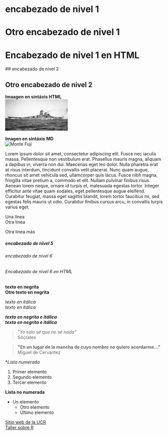 # encabezado de nivel 1

Otro encabezado de nivel 1
==========================

<h1>Encabezado de nivel 1 en HTML</h1>
## encabezado de nivel 2

Otro encabezado de nivel 2
--------------------------

**Imaagen en sintáxis HTML**  
<img src="Yamato.jpg" width="200" height="100">  

__Imagen en sintáxis MD__  
![](https://upload.wikimedia.org/wikipedia/commons/thumb/c/c1/Kodaki_fuji_frm_shojinko_refurb.jpg/1920px-Kodaki_fuji_frm_shojinko_refurb.jpg "Monte Fuji")

Lorem ipsum dolor sit amet, consectetur adipiscing elit. Fusce nec iaculis massa. Pellentesque non vestibulum erat. Phasellus mauris magna, aliquam a dapibus in, viverra non dui. Maecenas eget leo dolor. Nulla pharetra erat at risus interdum, tincidunt convallis velit placerat. Nunc quam augue, rhoncus sit amet vehicula sed, ullamcorper quis lacus. Fusce nibh magna, fringilla vitae pretium a, commodo et elit. Nullam pulvinar finibus risus. Aenean lorem neque, ornare id turpis et, malesuada egestas tortor. Integer efficitur ante vitae quam sodales, eget pellentesque augue eleifend. Curabitur feugiat, massa eget sagittis blandit, lorem tortor faucibus mi, sed egestas felis mauris ut odio. Curabitur finibus cursus arcu, in convallis turpis varius eget.


Una línea  
Otra línea

Otra línea más

##### encabezado de nivel 5
###### encabezado de nivel 6

<h6>Encabezado de nivel 6 en HTML</h6>

**texto en negrita**  
__Otro texto en negrita__

*texto en itálica*  
_texto en itálica_

**_texto en negrita e itálica_**  
***texto en negrita e itálica***

> *"Yo solo sé que no sé nada"*  
Sócrates

> __"En un lugar de la mancha de cuyo nombre no quiero acordarme..."__  
Miguel de Cervantez

**Lista numerada*

1. Primer elemento
2. Segundo elemento
3. Tercer elemento

**Lista no numerada**

- Un elemento 
    - Otro elemento
    - Último elemento

[Sitio web de la UCR](https://www.ucr.ac.cr/)  
[Taller sobre R](https://talks.osgeo.org/foss4g-2022-workshops/talk/7CLACJ/)

